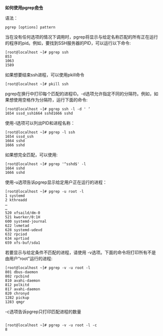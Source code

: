 **如何使用pgrep[命令](https://www.linuxcool.com/)**

语法：

```
pgrep [options] pattern
```

当在没有任何选项的情况下调用时，pgrep将显示与给定名称匹配的所有正在运行的程序的pid。例如，要找到SSH服务器的PID，可以运行以下命令:

```
[root@localhost ~]# pgrep ssh
853
1063
1589
```

如果想要结束ssh进程，可以使用pkill命令

```
[root@localhost ~]# pkill ssh
```

pgrep在换行中打印每个匹配的进程ID。-d选项允许指定不同的分隔符。例如，如果想使用空格作为分隔符，运行下面的命令:

```
[root@localhost ~]# pgrep ssh -l -d ' ‘
1654 sssd_ssh1664 sshd1666 sshd
```

使用-l选项可以列出PID和进程名称：

```
[root@localhost ~]# pgrep -l ssh
1654 sssd_ssh
1664 sshd
1666 sshd
```

如果想完全匹配，可以使用:

```
[root@localhost ~]# pgrep '^sshd$' -l
1664 sshd
1666 sshd
```

使用-u选项告诉pgrep显示给定用户正在运行的进程：

```
[root@localhost ~]# pgrep -u root -l
1 systemd
2 kthreadd
…
…
520 xfsaild/dm-0
521 kworker/0:1H
600 systemd-journal
622 lvmetad
628 systemd-udevd
632 rpciod
634 xprtiod
659 xfs-buf/sda1
```

若要显示与给定条件不匹配的进程，请使用 -v选项。下面的命令将打印所有不是由用户“root”运行的进程:

```
[root@localhost ~]# pgrep -v -u root -l
801 dbus-daemon
802 rpcbind
810 avahi-daemon
812 polkitd
817 avahi-daemon
820 chronyd
1282 pickup
1283 qmgr
```

-c选项告诉pgrep只打印匹配进程的数量

```

[root@localhost ~]# pgrep -v -u root -l -c
8
```